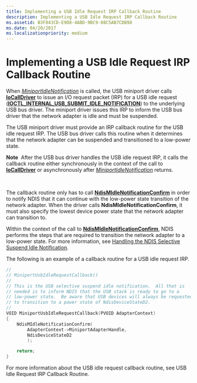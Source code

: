 ```yaml
---
title: Implementing a USB Idle Request IRP Callback Routine
description: Implementing a USB Idle Request IRP Callback Routine
ms.assetid: B3F843CD-E9D8-4ABD-9BC9-08C5AB7CDB98
ms.date: 04/20/2017
ms.localizationpriority: medium
---
```


# Implementing a USB Idle Request IRP Callback Routine


When [*MiniportIdleNotification*](https://msdn.microsoft.com/library/windows/hardware/hh464092) is called, the USB miniport driver calls [**IoCallDriver**](https://msdn.microsoft.com/library/windows/hardware/ff548336) to issue an I/O request packet (IRP) for a USB idle request ([**IOCTL\_INTERNAL\_USB\_SUBMIT\_IDLE\_NOTIFICATION**](https://msdn.microsoft.com/library/windows/hardware/ff537270)) to the underlying USB bus driver. The miniport driver issues this IRP to inform the USB bus driver that the network adapter is idle and must be suspended.

The USB miniport driver must provide an IRP callback routine for the USB idle request IRP. The USB bus driver calls this routine when it determines that the network adapter can be suspended and transitioned to a low-power state.

**Note**  After the USB bus driver handles the USB idle request IRP, it calls the callback routine either synchronously in the context of the call to [**IoCallDriver**](https://msdn.microsoft.com/library/windows/hardware/ff548336) or asynchronously after [*MiniportIdleNotification*](https://msdn.microsoft.com/library/windows/hardware/hh464092) returns.

 

The callback routine only has to call [**NdisMIdleNotificationConfirm**](https://msdn.microsoft.com/library/windows/hardware/hh451492) in order to notify NDIS that it can continue with the low-power state transition of the network adapter. When the driver calls **NdisMIdleNotificationConfirm**, it must also specify the lowest device power state that the network adapter can transition to.

Within the context of the call to [**NdisMIdleNotificationConfirm**](https://msdn.microsoft.com/library/windows/hardware/hh451492), NDIS performs the steps that are required to transition the network adapter to a low-power state. For more information, see [Handling the NDIS Selective Suspend Idle Notification](handling-the-ndis-selective-suspend-idle-notification.md).

The following is an example of a callback routine for a USB idle request IRP.

```C++
//
// MiniportUsbIdleRequestCallback()
//
// This is the USB selective suspend idle notification.  All that is 
// needed is to inform NDIS that the USB stack is ready to go to a 
// low-power state.  Be aware that USB devices will always be requested
// to transition to a power state of NdisDeviceStateD2.
//
VOID MiniportUsbIdleRequestCallback(PVOID AdapterContext)
{
    NdisMIdleNotificationConfirm(
        AdapterContext->MiniportAdapterHandle,
        NdisDeviceStateD2
        );

    return;
}
```

For more information about the USB idle request callback routine, see USB Idle Request IRP Callback Routine.

 

 





